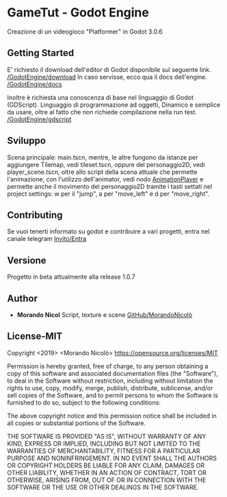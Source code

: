 # GameTut - Godot Engine

Creazione di un videogioco "Platformer" in Godot 3.0.6

## Getting Started

E' richiesto il download dell'editor di Godot disponibile sul seguente link.
[/GodotEngine/download](https://godotengine.org/download)
In caso servisse, ecco qua il docs dell'engine.
[/GodotEngine/docs](https://docs.godotengine.org/en/3.0/)

Inoltre è richiesta una conoscenza di base nel linguaggio di Godot (GDScript).
Linguaggio di programmazione ad oggetti, Dinamico e semplice da usare,
oltre al fatto che non richiede compilazione nella run test.
[/GodotEngine/gdscript](https://docs.godotengine.org/en/3.0/getting_started/scripting/gdscript/gdscript_advanced.html)

## Sviluppo

Scena principale: main.tscn, mentre, le altre fungono da istanze per aggiungere Tilemap, vedi tileset.tscn,
oppure del personaggio2D, vedi player_scene.tscn, oltre allo script della scena attuale che permette l'animazione,
con l'utilizzo dell'animator, vedi nodo [AnimationPlayer](https://docs.godotengine.org/en/3.0/tutorials/animation/introduction_2d.html) e permette anche il movimento del personaggio2D tramite i tasti settati nel project settings:
w per il "jump", a per "move_left" e d per "move_right".

## Contributing

Se vuoi tenerti informato su godot e contribuire a vari progetti, entra nel canale telegram 
[Invito/Entra](https://t.me/joinchat/AAAAAFTHYiUbH7vmAkKRqw)

## Versione

Progetto in beta attualmente alla release 1.0.7

## Author

* **Morando Nicol** Script, texture e scene [GitHub/MorandoNicolò](https://github.com/nicolomorando)

## License-MIT

Copyright <2019> <Morando Nicolò>	https://opensource.org/licenses/MIT

Permission is hereby granted, free of charge, to any person obtaining a copy of this software and associated documentation files (the "Software"), to deal in the Software without restriction, including without limitation the rights to use, copy, modify, merge, publish, distribute, sublicense, and/or sell copies of the Software, and to permit persons to whom the Software is furnished to do so, subject to the following conditions:

The above copyright notice and this permission notice shall be included in all copies or substantial portions of the Software.

THE SOFTWARE IS PROVIDED "AS IS", WITHOUT WARRANTY OF ANY KIND, EXPRESS OR IMPLIED, INCLUDING BUT NOT LIMITED TO THE WARRANTIES OF MERCHANTABILITY, FITNESS FOR A PARTICULAR PURPOSE AND NONINFRINGEMENT. IN NO EVENT SHALL THE AUTHORS OR COPYRIGHT HOLDERS BE LIABLE FOR ANY CLAIM, DAMAGES OR OTHER LIABILITY, WHETHER IN AN ACTION OF CONTRACT, TORT OR OTHERWISE, ARISING FROM, OUT OF OR IN CONNECTION WITH THE SOFTWARE OR THE USE OR OTHER DEALINGS IN THE SOFTWARE.
